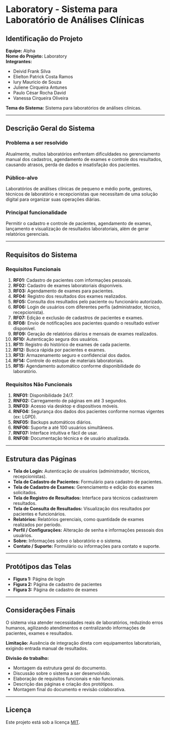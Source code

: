 # Laboratory - Sistema para Laboratório de Análises Clínicas

## Identificação do Projeto

**Equipe:** Alpha  
**Nome do Projeto:** Laboratory  
**Integrantes:**  
- Deivid Frank Silva  
- Elielton Patrick Costa Ramos  
- Iury Mauricio de Souza  
- Juliene Cirqueira Antunes  
- Paulo César Rocha David  
- Vanessa Cirqueira Oliveira  

**Tema do Sistema:** Sistema para laboratórios de análises clínicas.

---

## Descrição Geral do Sistema

### Problema a ser resolvido
Atualmente, muitos laboratórios enfrentam dificuldades no gerenciamento manual dos cadastros, agendamento de exames e controle dos resultados, causando atrasos, perda de dados e insatisfação dos pacientes.

### Público-alvo
Laboratórios de análises clínicas de pequeno e médio porte, gestores, técnicos de laboratório e recepcionistas que necessitam de uma solução digital para organizar suas operações diárias.

### Principal funcionalidade
Permitir o cadastro e controle de pacientes, agendamento de exames, lançamento e visualização de resultados laboratoriais, além de gerar relatórios gerenciais.

---

## Requisitos do Sistema

### Requisitos Funcionais
1. **RF01:** Cadastro de pacientes com informações pessoais.  
2. **RF02:** Cadastro de exames laboratoriais disponíveis.  
3. **RF03:** Agendamento de exames para pacientes.  
4. **RF04:** Registro dos resultados dos exames realizados.  
5. **RF05:** Consulta dos resultados pelo paciente ou funcionário autorizado.  
6. **RF06:** Login de usuários com diferentes perfis (administrador, técnico, recepcionista).  
7. **RF07:** Edição e exclusão de cadastros de pacientes e exames.  
8. **RF08:** Envio de notificações aos pacientes quando o resultado estiver disponível.  
9. **RF09:** Geração de relatórios diários e mensais de exames realizados.  
10. **RF10:** Autenticação segura dos usuários.  
11. **RF11:** Registro do histórico de exames de cada paciente.  
12. **RF12:** Busca rápida por pacientes e exames.  
13. **RF13:** Armazenamento seguro e confidencial dos dados.  
14. **RF14:** Controle do estoque de materiais laboratoriais.  
15. **RF15:** Agendamento automático conforme disponibilidade do laboratório.

### Requisitos Não Funcionais
1. **RNF01:** Disponibilidade 24/7.  
2. **RNF02:** Carregamento de páginas em até 3 segundos.  
3. **RNF03:** Acesso via desktop e dispositivos móveis.  
4. **RNF04:** Segurança dos dados dos pacientes conforme normas vigentes (ex: LGPD).  
5. **RNF05:** Backups automáticos diários.  
6. **RNF06:** Suporte a até 100 usuários simultâneos.  
7. **RNF07:** Interface intuitiva e fácil de usar.  
8. **RNF08:** Documentação técnica e de usuário atualizada.

---

## Estrutura das Páginas

- **Tela de Login:** Autenticação de usuários (administrador, técnicos, recepcionistas).  
- **Tela de Cadastro de Pacientes:** Formulário para cadastro de pacientes.  
- **Tela de Cadastro de Exames:** Gerenciamento e edição dos exames solicitados.  
- **Tela de Registro de Resultados:** Interface para técnicos cadastrarem resultados.  
- **Tela de Consulta de Resultados:** Visualização dos resultados por pacientes e funcionários.  
- **Relatórios:** Relatórios gerenciais, como quantidade de exames realizados por período.  
- **Perfil / Configurações:** Alteração de senha e informações pessoais dos usuários.  
- **Sobre:** Informações sobre o laboratório e o sistema.  
- **Contato / Suporte:** Formulário ou informações para contato e suporte.

---

## Protótipos das Telas

- **Figura 1:** Página de login  
- **Figura 2:** Página de cadastro de pacientes  
- **Figura 3:** Página de cadastro de exames  

---

## Considerações Finais

O sistema visa atender necessidades reais de laboratórios, reduzindo erros humanos, agilizando atendimentos e centralizando informações de pacientes, exames e resultados.  

**Limitação:** Ausência de integração direta com equipamentos laboratoriais, exigindo entrada manual de resultados.  

**Divisão do trabalho:**
- Montagem da estrutura geral do documento.  
- Discussão sobre o sistema a ser desenvolvido.  
- Elaboração de requisitos funcionais e não funcionais.  
- Descrição das páginas e criação dos protótipos.  
- Montagem final do documento e revisão colaborativa.

---

## Licença

Este projeto está sob a licença [MIT](LICENSE).
